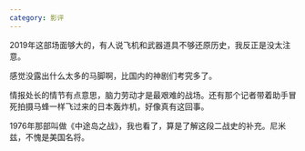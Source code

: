 ```yaml
---
category: 影评
---
```


2019年这部场面够大的，有人说飞机和武器道具不够还原历史，我反正是没太注意。

感觉没露出什么太多的马脚啊，比国内的神剧们考究多了。

情报处长的情节有点意思，脑力劳动才是最艰难的战场。还有那个记者带着助手冒死拍摄马蜂一样飞过来的日本轰炸机，好像真有这回事。

1976年那部叫做《中途岛之战》，我也看了，算是了解这段二战史的补充。尼米兹，不愧是美国名将。